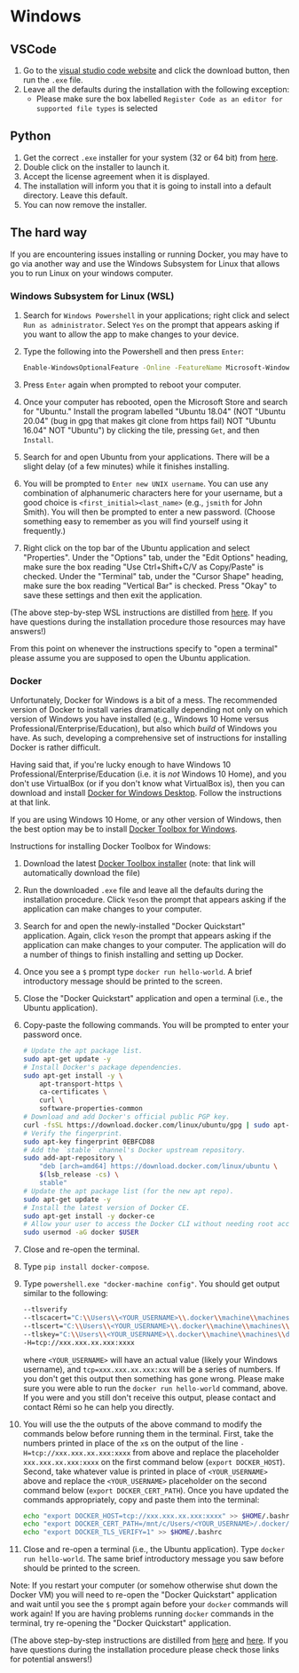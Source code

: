 # Windows

## VSCode

1. Go to the [visual studio code website](https://code.visualstudio.com/) and
   click the download button, then run the `.exe` file.
1. Leave all the defaults during the installation with the following exception:
   - Please make sure the box labelled
     `Register Code as an editor for supported file types` is selected

## Python

1. Get the correct `.exe` installer for your system (32 or 64 bit) from
   [here](https://docs.conda.io/en/latest/miniconda.html#latest-miniconda-installer-links).
1. Double click on the installer to launch it.
1. Accept the license agreement when it is displayed.
1. The installation will inform you that it is going to install into a default
   directory. Leave this default.
1. You can now remove the installer.

## The hard way

If you are encountering issues installing or running Docker, you may have to go
via another way and use the Windows Subsystem for Linux that allows you to run
Linux on your windows computer.

### Windows Subsystem for Linux (WSL)

1. Search for `Windows Powershell` in your applications; right click and select
   `Run as administrator`. Select `Yes` on the prompt that appears asking if you
   want to allow the app to make changes to your device.
2. Type the following into the Powershell and then press `Enter`:

   ```bash
   Enable-WindowsOptionalFeature -Online -FeatureName Microsoft-Windows-Subsystem-Linux
   ```

3. Press `Enter` again when prompted to reboot your computer.
4. Once your computer has rebooted, open the Microsoft Store and search for
   "Ubuntu." Install the program labelled "Ubuntu 18.04" (NOT "Ubuntu 20.04"
   (bug in gpg that makes git clone from https fail) NOT "Ubuntu 16.04" NOT
   "Ubuntu") by clicking the tile, pressing `Get`, and then `Install`.
5. Search for and open Ubuntu from your applications. There will be a slight
   delay (of a few minutes) while it finishes installing.
6. You will be prompted to `Enter new UNIX username`. You can use any
   combination of alphanumeric characters here for your username, but a good
   choice is `<first_initial><last_name>` (e.g., `jsmith` for John Smith). You
   will then be prompted to enter a new password. (Choose something easy to
   remember as you will find yourself using it frequently.)
7. Right click on the top bar of the Ubuntu application and select "Properties".
   Under the "Options" tab, under the "Edit Options" heading, make sure the box
   reading "Use Ctrl+Shift+C/V as Copy/Paste" is checked. Under the "Terminal"
   tab, under the "Cursor Shape" heading, make sure the box reading "Vertical
   Bar" is checked. Press "Okay" to save these settings and then exit the
   application.

(The above step-by-step WSL instructions are distilled from
[here](https://learn.microsoft.com/en-us/windows/wsl/install). If you have
questions during the installation procedure those resources may have answers!)

From this point on whenever the instructions specify to "open a terminal" please
assume you are supposed to open the Ubuntu application.

### Docker

Unfortunately, Docker for Windows is a bit of a mess. The recommended version of
Docker to install varies dramatically depending not only on which version of
Windows you have installed (e.g., Windows 10 Home versus
Professional/Enterprise/Education), but also which _build_ of Windows you have.
As such, developing a comprehensive set of instructions for installing Docker is
rather difficult.

Having said that, if you're lucky enough to have Windows 10
Professional/Enterprise/Education (i.e. it is _not_ Windows 10 Home), and you
don't use VirtualBox (or if you don't know what VirtualBox is), then you can
download and install
[Docker for Windows Desktop](https://docs.docker.com/docker-for-windows/install/).
Follow the instructions at that link.

If you are using Windows 10 Home, or any other version of Windows, then the best
option may be to install
[Docker Toolbox for Windows](https://docs.docker.com/toolbox/toolbox_install_windows/).

Instructions for installing Docker Toolbox for Windows:

1. Download the latest
   [Docker Toolbox installer](https://github.com/docker/toolbox/releases/download/v19.03.1/DockerToolbox-19.03.1.exe)
   (note: that link will automatically download the file)
1. Run the downloaded `.exe` file and leave all the defaults during the
   installation procedure. Click `Yes`on the prompt that appears asking if the
   application can make changes to your computer.
1. Search for and open the newly-installed "Docker Quickstart" application.
   Again, click `Yes`on the prompt that appears asking if the application can
   make changes to your computer. The application will do a number of things to
   finish installing and setting up Docker.
1. Once you see a `$` prompt type `docker run hello-world`. A brief introductory
   message should be printed to the screen.
1. Close the "Docker Quickstart" application and open a terminal (i.e., the
   Ubuntu application).
1. Copy-paste the following commands. You will be prompted to enter your
   password once.

   ```bash
   # Update the apt package list.
   sudo apt-get update -y
   # Install Docker's package dependencies.
   sudo apt-get install -y \
       apt-transport-https \
       ca-certificates \
       curl \
       software-properties-common
   # Download and add Docker's official public PGP key.
   curl -fsSL https://download.docker.com/linux/ubuntu/gpg | sudo apt-key add -
   # Verify the fingerprint.
   sudo apt-key fingerprint 0EBFCD88
   # Add the `stable` channel's Docker upstream repository.
   sudo add-apt-repository \
       "deb [arch=amd64] https://download.docker.com/linux/ubuntu \
       $(lsb_release -cs) \
       stable"
   # Update the apt package list (for the new apt repo).
   sudo apt-get update -y
   # Install the latest version of Docker CE.
   sudo apt-get install -y docker-ce
   # Allow your user to access the Docker CLI without needing root access.
   sudo usermod -aG docker $USER
   ```

1. Close and re-open the terminal.
1. Type `pip install docker-compose`.
1. Type `powershell.exe "docker-machine config"`. You should get output similar
   to the following:

   ```bash
   --tlsverify
   --tlscacert="C:\\Users\\<YOUR_USERNAME>\\.docker\\machine\\machines\\default\\ca.pem"
   --tlscert="C:\\Users\\<YOUR_USERNAME>\\.docker\\machine\\machines\\default\\cert.pem"
   --tlskey="C:\\Users\\<YOUR_USERNAME>\\.docker\\machine\\machines\\default\\key.pem"
   -H=tcp://xxx.xxx.xx.xxx:xxxx
   ```

   where `<YOUR_USERNAME>` will have an actual value (likely your Windows
   username), and `tcp=xxx.xxx.xx.xxx:xxx` will be a series of numbers. If you
   don't get this output then something has gone wrong. Please make sure you
   were able to run the `docker run hello-world` command, above. If you were and
   you still don't receive this output, please contact and contact Rémi so he
   can help you directly.

1. You will use the the outputs of the above command to modify the commands
   below before running them in the terminal. First, take the numbers printed in
   place of the `x`s on the output of the line `-H=tcp://xxx.xxx.xx.xxx:xxxx`
   from above and replace the placeholder `xxx.xxx.xx.xxx:xxxx` on the first
   command below (`export DOCKER_HOST`). Second, take whatever value is printed
   in place of `<YOUR_USERNAME>` above and replace the `<YOUR_USERNAME>`
   placeholder on the second command below (`export DOCKER_CERT_PATH`). Once you
   have updated the commands appropriately, copy and paste them into the
   terminal:

   ```bash
   echo "export DOCKER_HOST=tcp://xxx.xxx.xx.xxx:xxxx" >> $HOME/.bashrc
   echo "export DOCKER_CERT_PATH=/mnt/c/Users/<YOUR_USERNAME>/.docker/machine/certs" >> $HOME/.bashrc
   echo "export DOCKER_TLS_VERIFY=1" >> $HOME/.bashrc
   ```

1. Close and re-open a terminal (i.e., the Ubuntu application). Type
   `docker run hello-world`. The same brief introductory message you saw before
   should be printed to the screen.

Note: If you restart your computer (or somehow otherwise shut down the Docker
VM) you will need to re-open the "Docker Quickstart" application and wait until
you see the `$` prompt again before your `docker` commands will work again! If
you are having problems running `docker` commands in the terminal, try
re-opening the "Docker Quickstart" application.

(The above step-by-step instructions are distilled from
[here](https://docs.docker.com/toolbox/toolbox_install_windows/) and
[here](https://medium.com/@joaoh82/setting-up-docker-toolbox-for-windows-home-10-and-wsl-to-work-perfectly-2fd34ed41d51).
If you have questions during the installation procedure please check those links
for potential answers!)
